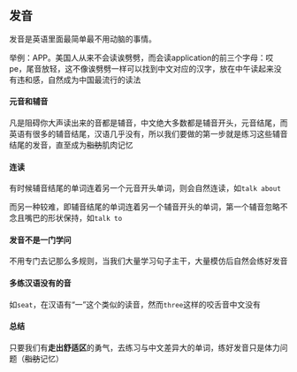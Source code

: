 ## 发音

发音是英语里面最简单最不用动脑的事情。

举例：APP。美国人从来不会读诶劈劈，而会读application的前三个字母：哎pe，尾音放轻，这不像诶劈劈一样可以找到中文对应的汉字，放在中午读起来没有违和感，自然成为中国最流行的读法

#### 元音和辅音

凡是阻碍你大声读出来的音都是辅音，中文绝大多数都是辅音开头，元音结尾，而英语有很多的辅音结尾，汉语几乎没有，所以我们要做的第一步就是练习这些辅音结尾的发音，直至成为~~脂肪~~肌肉记忆

#### 连读

有时候辅音结尾的单词连着另一个元音开头单词，则会自然连读，如`talk about`

而另一种较难，即辅音结尾的单词连着另一个辅音开头的单词，第一个辅音忽略不念且嘴巴的形状保持，如`talk to`

#### 发音不是一门学问

不用专门去记那么多规则，当我们大量学习句子主干，大量模仿后自然会练好发音



#### 多练汉语没有的音

如`seat`，在汉语有“一”这个类似的读音，然而`three`这样的咬舌音中文没有



#### 总结

只要我们有**走出舒适区**的勇气，去练习与中文差异大的单词，练好发音只是体力问题（~~脂肪~~记忆）

